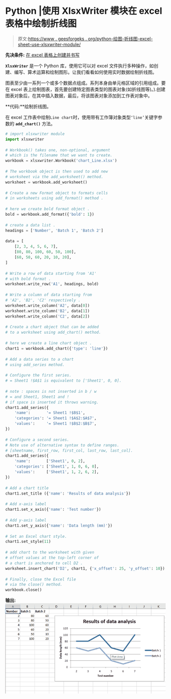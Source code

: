 # Python |使用 XlsxWriter 模块在 excel 表格中绘制折线图

> 原文:[https://www . geesforgeks . org/python-绘图-折线图-excel-sheet-use-xlsxwriter-module/](https://www.geeksforgeeks.org/python-plotting-line-charts-in-excel-sheet-using-xlsxwriter-module/)

**先决条件:** [在 excel 表格上创建并书写](https://www.geeksforgeeks.org/python-create-and-write-on-excel-file-using-xlsxwriter-module/)

**`XlsxWriter`** 是一个 Python 库，使用它可以对 excel 文件执行多种操作，如创建、编写、算术运算和绘制图形。让我们看看如何使用实时数据绘制折线图。

图表至少由一系列一个或多个数据点组成。系列本身由单元格区域的引用组成。要在 excel 表上绘制图表，首先要创建特定图表类型的图表对象(如折线图等)。).创建图表对象后，在其中插入数据，最后，将该图表对象添加到工作表对象中。

**代码:**绘制折线图。

在 excel 工作表中绘制`Line chart`时，使用带有工作簿对象类型`‘line’`关键字参数的 **`add_chart()`** 方法。

```py
# import xlsxwriter module 
import xlsxwriter 

# Workbook() takes one, non-optional, argument   
# which is the filename that we want to create. 
workbook = xlsxwriter.Workbook('chart_Line.xlsx') 

# The workbook object is then used to add new   
# worksheet via the add_worksheet() method.  
worksheet = workbook.add_worksheet() 

# Create a new Format object to formats cells 
# in worksheets using add_format() method . 

# here we create bold format object . 
bold = workbook.add_format({'bold': 1}) 

# create a data list . 
headings = ['Number', 'Batch 1', 'Batch 2'] 

data = [ 
    [2, 3, 4, 5, 6, 7], 
    [80, 80, 100, 60, 50, 100], 
    [60, 50, 60, 20, 10, 20], 
] 

# Write a row of data starting from 'A1' 
# with bold format . 
worksheet.write_row('A1', headings, bold) 

# Write a column of data starting from  
# 'A2', 'B2', 'C2' respectively . 
worksheet.write_column('A2', data[0]) 
worksheet.write_column('B2', data[1]) 
worksheet.write_column('C2', data[2]) 

# Create a chart object that can be added 
# to a worksheet using add_chart() method. 

# here we create a line chart object . 
chart1 = workbook.add_chart({'type': 'line'}) 

# Add a data series to a chart 
# using add_series method. 

# Configure the first series. 
# = Sheet1 !$A$1 is equivalent to ['Sheet1', 0, 0].

# note : spaces is not inserted in b / w
# = and Sheet1, Sheet1 and !
# if space is inserted it throws warning.
chart1.add_series({ 
    'name':       '= Sheet1 !$B$1', 
    'categories': '= Sheet1 !$A$2:$A$7', 
    'values':     '= Sheet1 !$B$2:$B$7', 
}) 

# Configure a second series. 
# Note use of alternative syntax to define ranges. 
# [sheetname, first_row, first_col, last_row, last_col]. 
chart1.add_series({ 
    'name':       ['Sheet1', 0, 2], 
    'categories': ['Sheet1', 1, 0, 6, 0], 
    'values':     ['Sheet1', 1, 2, 6, 2], 
}) 

# Add a chart title  
chart1.set_title ({'name': 'Results of data analysis'}) 

# Add x-axis label 
chart1.set_x_axis({'name': 'Test number'}) 

# Add y-axis label 
chart1.set_y_axis({'name': 'Data length (mm)'}) 

# Set an Excel chart style. 
chart1.set_style(11) 

# add chart to the worksheet with given
# offset values at the top-left corner of
# a chart is anchored to cell D2 .  
worksheet.insert_chart('D2', chart1, {'x_offset': 25, 'y_offset': 10}) 

# Finally, close the Excel file  
# via the close() method.  
workbook.close() 
```

**输出:**
![Output-1](img/57bc7757e0f25d207176bcca90ea5ac0.png)